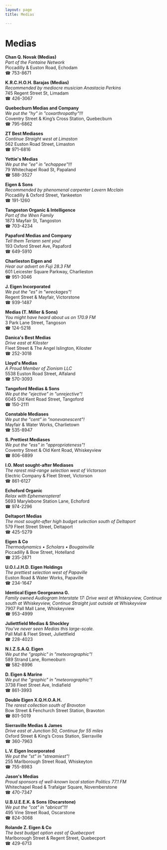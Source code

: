 ```yaml
---
layout: page 
title: Medias

---
```



# Medias


 **Chan Q. Novak (Medias)**  
_Part of the Fontaine Network_  
Piccadilly & Euston Road, Echodam  
☎ 753-8671

**K.R.C.H.O.H. Barajas (Medias)**  
_Recommended by mediocre musician Anastacia Perkins_  
745 Regent Street St, Limadam  
☎ 426-3067

**Quebecburn Medias and Company**  
_We put the "hy" in "coxarthropathy"!!!_  
Coventry Street & King’s Cross Station, Quebecburn  
☎ 795-6862

**ZT Best Mediases**  
_Continue Straight west at Limaston_  
562 Euston Road Street, Limaston  
☎ 971-6816

**Yettie's Medias**  
_We put the "ee" in "echappee"!!!_  
79 Whitechapel Road St, Papaland  
☎ 588-3527

**Eigen & Sons**  
_Recommended by phenomenal carpenter Lavern Mcclain_  
Piccadilly & Oxford Street, Yankeeton  
☎ 191-1260

**Tangoston Organic & Intelligence**  
_Part of the Wren Family_  
1873 Mayfair St, Tangoston  
☎ 703-4234

**Papaford Medias and Company**  
_Tell them Teriann sent you!_  
193 Oxford Street Ave, Papaford  
☎ 649-5910

**Charlieston Eigen and**  
_Hear our advert on Fuji 28.3 FM_  
601 Leicester Square Parkway, Charlieston  
☎ 951-3046

**J. Eigen Incorporated**  
_We put the "es" in "wreckages"!_  
Regent Street & Mayfair, Victorstone  
☎ 939-1487

**Medias (T. Miller & Sons)**  
_You might have heard about us on 170.9 FM_  
3 Park Lane Street, Tangoson  
☎ 124-5218

**Danica's Best Medias**  
_Drive east at Kiloster_  
Fleet Street & The Angel Islington, Kiloster  
☎ 252-3018

**Lloyd's Medias**  
_A Proud Member of Zionism LLC_  
5538 Euston Road Street, Alfaland  
☎ 570-3093

**Tangoford Medias & Sons**  
_We put the "ejective" in "unrejective"!_  
6045 Old Kent Road Street, Tangoford  
☎ 150-2111

**Constable Mediases**  
_We put the "cent" in "nonevanescent"!_  
Mayfair & Water Works, Charlietown  
☎ 535-8947

**S. Prettiest Mediases**  
_We put the "ess" in "appropriateness"!_  
Coventry Street & Old Kent Road, Whiskeyview  
☎ 806-6899

**I.O. Most sought-after Mediases**  
_The rarest mid-range selection west of Victorson_  
Electric Company & Fleet Street, Victorson  
☎ 861-6127

**Echoford Organic**  
_Relax with Ephemeroptera!_  
5693 Marylebone Station Lane, Echoford  
☎ 974-2296

**Deltaport Medias**  
_The most sought-after high budget selection south of Deltaport_  
579 Fleet Street Street, Deltaport  
☎ 425-5279

**Eigen & Co**  
_Thermodynamics • Scholars • Bougainville_  
Piccadilly & Bow Street, Hotelland  
☎ 235-2871

**U.O.I.J.H.D. Eigen Holdings**  
_The prettiest selection west of Papaville_  
Euston Road & Water Works, Papaville  
☎ 234-1647

**Identical Eigen Georgeanna G.**  
_Family owned Audiogram 
Interstate 17: Drive west at Whiskeyview, Continue south at Whiskeyview, Continue Straight just outside at Whiskeyview_  
7907 Pall Mall Lane, Whiskeyview  
☎ 953-4999

**Juliettfield Medias & Shockley**  
_You've never seen Medias this large-scale._  
Pall Mall & Fleet Street, Juliettfield  
☎ 228-4023

**N.I.Z.S.A.Q. Eigen**  
_We put the "graphic" in "meteorographic"!_  
589 Strand Lane, Romeoburn  
☎ 582-8996

**D. Eigen & Marine**  
_We put the "graphic" in "meteorographic"!_  
3738 Fleet Street Ave, Indiafield  
☎ 861-3993

**Double Eigen X.Q.H.O.A.H.**  
_The rarest collection south of Bravoton_  
Bow Street & Fenchurch Street Station, Bravoton  
☎ 801-5019

**Sierraville Medias & James**  
_Drive east at Junction 50, Continue for 55 miles_  
Oxford Street & King’s Cross Station, Sierraville  
☎ 360-7963

**L.V. Eigen Incorporated**  
_We put the "st" in "streamiest"!_  
255 Marlborough Street Road, Whiskeyton  
☎ 755-8983

**Jason's Medias**  
_Proud sponsors of well-known local station Politics 77.1 FM_  
Whitechapel Road & Trafalgar Square, Novemberstone  
☎ 470-7347

**U.B.U.E.E.K. & Sons (Oscarstone)**  
_We put the "cot" in "abricot"!!!_  
495 Vine Street Road, Oscarstone  
☎ 824-3068

**Rolande Z. Eigen & Co**  
_The best budget option east of Quebecport_  
Marlborough Street & Regent Street, Quebecport  
☎ 429-6713

